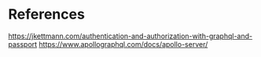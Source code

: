 # References
https://jkettmann.com/authentication-and-authorization-with-graphql-and-passport
https://www.apollographql.com/docs/apollo-server/